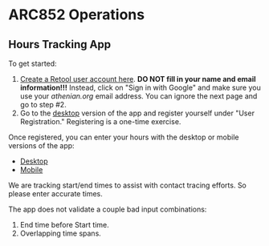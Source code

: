 # ARC852 Operations

## Hours Tracking App

To get started:

1. [Create a Retool user account here](https://login.retool.com/auth/signup).
   **DO NOT fill in your name and email information!!!**
   Instead, click on "Sign in with Google" and make sure you use your *athenian.org* email address. You can ignore the
   next page and go to step #2.
2. Go to the [desktop](https://arc852.retool.com/apps/Hours%20Tracker%20App/User%20Registration)
   version of the app and register yourself under "User Registration." Registering is a one-time exercise.

Once registered, you can enter your hours with the desktop or mobile versions of the app:

* [Desktop](https://arc852.retool.com/apps/Hours%20Tracker%20App/Hours%20Tracker)
* [Mobile](https://arc852.retool.com/apps/Hours%20Tracker%20App/Mobile%20Hours%20Tracker)

We are tracking start/end times to assist with contact tracing efforts. So please enter accurate times.

The app does not validate a couple bad input combinations:

1. End time before Start time.
2. Overlapping time spans. 


